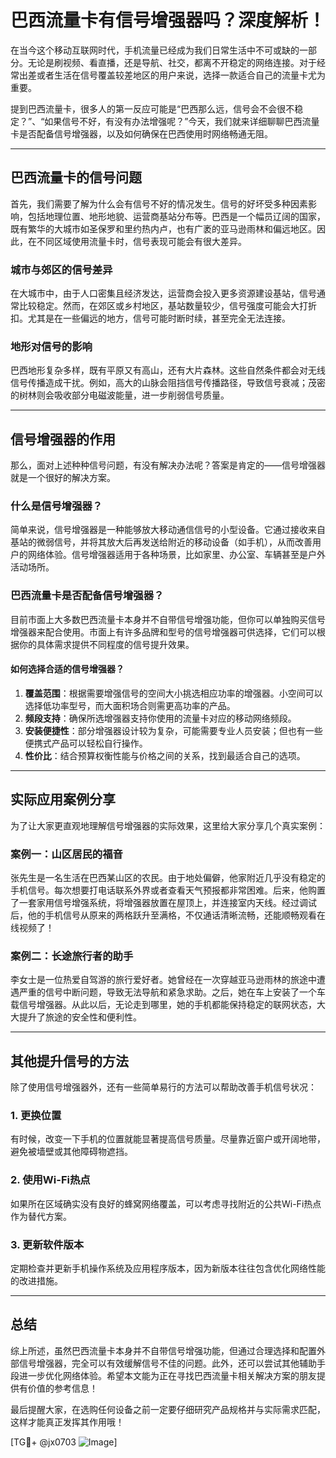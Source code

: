 # 巴西流量卡有信号增强器吗？深度解析！

在当今这个移动互联网时代，手机流量已经成为我们日常生活中不可或缺的一部分。无论是刷视频、看直播，还是导航、社交，都离不开稳定的网络连接。对于经常出差或者生活在信号覆盖较差地区的用户来说，选择一款适合自己的流量卡尤为重要。

提到巴西流量卡，很多人的第一反应可能是“巴西那么远，信号会不会很不稳定？”、“如果信号不好，有没有办法增强呢？”今天，我们就来详细聊聊巴西流量卡是否配备信号增强器，以及如何确保在巴西使用时网络畅通无阻。

---

## 巴西流量卡的信号问题

首先，我们需要了解为什么会有信号不好的情况发生。信号的好坏受多种因素影响，包括地理位置、地形地貌、运营商基站分布等。巴西是一个幅员辽阔的国家，既有繁华的大城市如圣保罗和里约热内卢，也有广袤的亚马逊雨林和偏远地区。因此，在不同区域使用流量卡时，信号表现可能会有很大差异。

### 城市与郊区的信号差异

在大城市中，由于人口密集且经济发达，运营商会投入更多资源建设基站，信号通常比较稳定。然而，在郊区或乡村地区，基站数量较少，信号强度可能会大打折扣。尤其是在一些偏远的地方，信号可能时断时续，甚至完全无法连接。

### 地形对信号的影响

巴西地形复杂多样，既有平原又有高山，还有大片森林。这些自然条件都会对无线信号传播造成干扰。例如，高大的山脉会阻挡信号传播路径，导致信号衰减；茂密的树林则会吸收部分电磁波能量，进一步削弱信号质量。

---

## 信号增强器的作用

那么，面对上述种种信号问题，有没有解决办法呢？答案是肯定的——信号增强器就是一个很好的解决方案。

### 什么是信号增强器？

简单来说，信号增强器是一种能够放大移动通信信号的小型设备。它通过接收来自基站的微弱信号，并将其放大后再发送给附近的移动设备（如手机），从而改善用户的网络体验。信号增强器适用于各种场景，比如家里、办公室、车辆甚至是户外活动场所。

### 巴西流量卡是否配备信号增强器？

目前市面上大多数巴西流量卡本身并不自带信号增强功能，但你可以单独购买信号增强器来配合使用。市面上有许多品牌和型号的信号增强器可供选择，它们可以根据你的具体需求提供不同程度的信号提升效果。

#### 如何选择合适的信号增强器？

1. **覆盖范围**：根据需要增强信号的空间大小挑选相应功率的增强器。小空间可以选择低功率型号，而大面积场合则需更高功率的产品。
2. **频段支持**：确保所选增强器支持你使用的流量卡对应的移动网络频段。
3. **安装便捷性**：部分增强器设计较为复杂，可能需要专业人员安装；但也有一些便携式产品可以轻松自行操作。
4. **性价比**：结合预算权衡性能与价格之间的关系，找到最适合自己的选项。

---

## 实际应用案例分享

为了让大家更直观地理解信号增强器的实际效果，这里给大家分享几个真实案例：

### 案例一：山区居民的福音

张先生是一名生活在巴西某山区的农民。由于地处偏僻，他家附近几乎没有稳定的手机信号。每次想要打电话联系外界或者查看天气预报都非常困难。后来，他购置了一套家用信号增强系统，将增强器放置在屋顶上，并连接室内天线。经过调试后，他的手机信号从原来的两格跃升至满格，不仅通话清晰流畅，还能顺畅观看在线视频了！

### 案例二：长途旅行者的助手

李女士是一位热爱自驾游的旅行爱好者。她曾经在一次穿越亚马逊雨林的旅途中遭遇严重的信号中断问题，导致无法导航和紧急求助。之后，她在车上安装了一个车载信号增强器。从此以后，无论走到哪里，她的手机都能保持稳定的联网状态，大大提升了旅途的安全性和便利性。

---

## 其他提升信号的方法

除了使用信号增强器外，还有一些简单易行的方法可以帮助改善手机信号状况：

### 1. 更换位置

有时候，改变一下手机的位置就能显著提高信号质量。尽量靠近窗户或开阔地带，避免被墙壁或其他障碍物遮挡。

### 2. 使用Wi-Fi热点

如果所在区域确实没有良好的蜂窝网络覆盖，可以考虑寻找附近的公共Wi-Fi热点作为替代方案。

### 3. 更新软件版本

定期检查并更新手机操作系统及应用程序版本，因为新版本往往包含优化网络性能的改进措施。

---

## 总结

综上所述，虽然巴西流量卡本身并不自带信号增强功能，但通过合理选择和配置外部信号增强器，完全可以有效缓解信号不佳的问题。此外，还可以尝试其他辅助手段进一步优化网络体验。希望本文能为正在寻找巴西流量卡相关解决方案的朋友提供有价值的参考信息！

最后提醒大家，在选购任何设备之前一定要仔细研究产品规格并与实际需求匹配，这样才能真正发挥其作用哦！

[TG💪+ @jx0703 ![Image](https://github.com/user-attachments/assets/dbca1d08-cadb-493c-b0ec-ad6f7a83f270)]